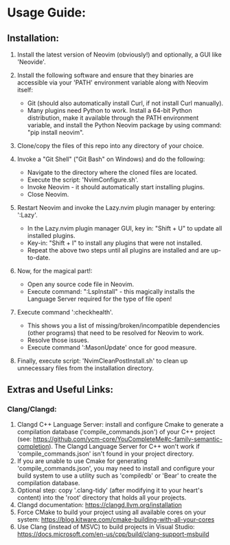# Usage Guide:

## Installation:

1. Install the latest version of Neovim (obviously!) and optionally, a GUI like 'Neovide'.

2. Install the following software and ensure that they binaries are accessible via your 'PATH' environment variable along with Neovim itself:
   * Git (should also automatically install Curl, if not install Curl manually).
   * Many plugins need Python to work. Install a 64-bit Python distribution, make it available through the PATH environment variable, and install the Python Neovim package by using command: "pip install neovim".

3. Clone/copy the files of this repo into any directory of your choice.

4. Invoke a "Git Shell" ("Git Bash" on Windows) and do the following:
   * Navigate to the directory where the cloned files are located.
   * Execute the script: 'NvimConfigure.sh'.
   * Invoke Neovim - it should automatically start installing plugins.
   * Close Neovim.

5. Restart Neovim and invoke the Lazy.nvim plugin manager by entering: ':Lazy'.
   * In the Lazy.nvim plugin manager GUI, key in: "Shift + U" to update all installed plugins.
   * Key-in: "Shift + I" to install any plugins that were not installed.
   * Repeat the above two steps until all plugins are installed and are up-to-date.

6. Now, for the magical part!:
   * Open any source code file in Neovim.
   * Execute command: ":LspInstall" - this magically installs the Language Server required for the type of file open!

7. Execute command ':checkhealth'.
   * This shows you a list of missing/broken/incompatible dependencies (other programs) that need to be resolved for Neovim to work.
   * Resolve those issues.
   * Execute command ':MasonUpdate' once for good measure.

8. Finally, execute script: 'NvimCleanPostInstall.sh' to clean up unnecessary files from the installation directory.

## Extras and Useful Links:
### Clang/Clangd:

1. Clangd C++ Language Server: install and configure Cmake to generate a compilation database ('compile_commands.json') of your C++ project (see: https://github.com/ycm-core/YouCompleteMe#c-family-semantic-completion). The Clangd Language Server for C++ won't work if 'compile_commands.json' isn't found in your project directory.
2. If you are unable to use Cmake for generating 'compile_commands.json', you may need to install and configure your build system to use a utility such as 'compiledb' or 'Bear' to create the compilation database.
3. Optional step: copy '.clang-tidy' (after modifying it to your heart's content) into the 'root' directory that holds all your projects.
4. Clangd documentation: https://clangd.llvm.org/installation
5. Force CMake to build your project using all available cores on your system: https://blog.kitware.com/cmake-building-with-all-your-cores
6. Use Clang (instead of MSVC) to build projects in Visual Studio: https://docs.microsoft.com/en-us/cpp/build/clang-support-msbuild
